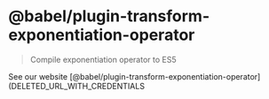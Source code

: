 # @babel/plugin-transform-exponentiation-operator

> Compile exponentiation operator to ES5

See our website [@babel/plugin-transform-exponentiation-operator](DELETED_URL_WITH_CREDENTIALS